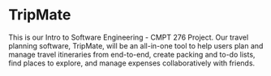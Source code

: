 # TripMate
This is our Intro to Software Engineering - CMPT 276 Project. Our travel planning software, TripMate, will be an all-in-one tool to help users plan and manage travel itineraries from end-to-end, create packing and to-do lists, find places to explore, and manage expenses collaboratively with friends.
